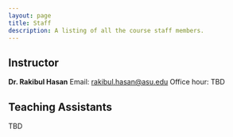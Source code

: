 ```yaml
---
layout: page
title: Staff
description: A listing of all the course staff members.
---
```


## Instructor
**Dr. Rakibul Hasan**
Email: rakibul.hasan@asu.edu
Office hour: TBD

## Teaching Assistants
TBD

